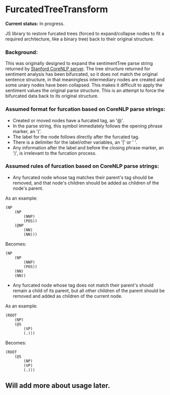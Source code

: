 # FurcatedTreeTransform
**Current status:** In progress.

JS library to restore furcated trees (forced to expand/collapse nodes to fit a required architecture, like a binary tree) back to their original structure.


### Background:
This was originally designed to expand the sentimentTree parse string returned by [Stanford CoreNLP server](https://stanfordnlp.github.io/CoreNLP/corenlp-server.html). The tree structure returned for sentiment analysis has been bifurcated, so it does not match the original sentence structure, in that meaningless intermediary nodes are created and some unary nodes have been collapsed. This makes it difficult to apply the sentiment values the original parse structure. This is an attempt to force the bifurcated data back to its original structure.

### Assumed format for furcation based on CoreNLP parse strings:
* Created or moved nodes have a furcated tag, an '@'.
* In the parse string, this symbol immediately follows the opening phrase marker, an '('.
* The label for the node follows directly after the furcated tag.
* There is a delimiter for the label/other variables, an '|' or ' '.
* Any information after the label and before the closing phrase marker, an ')', is irrelevant to the furcation process.

### Assumed rules of furcation based on CoreNLP parse strings:
* Any furcated node whose tag matches their parent's tag should be removed, and that node's children should be added as children of the node's parent.

As an example:
```
(NP
    (NP
        (NNP)
        (POS))
    (@NP
        (NN)
        (NN)))
```
Becomes:
```
(NP
    (NP
        (NNP)
        (POS))
    (NN)
    (NN))
```
* Any furcated node whose tag does not match their parent's should remain a child of its parent, but all other children of the parent should be removed and added as children of the current node.

As an example:
```
(ROOT
    (NP)
    (@S
        (VP)
        (.)))
```
Becomes:
```
(ROOT
    (@S
        (NP)
        (VP)
        (.)))
```
## Will add more about usage later.
